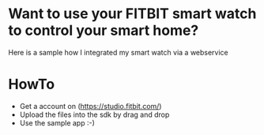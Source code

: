 # Want to use your FITBIT smart watch to control your smart home?

Here is a sample how I integrated my smart watch via a webservice

# HowTo

* Get a account on (https://studio.fitbit.com/)
* Upload the files into the sdk by drag and drop
* Use the sample app :-)
